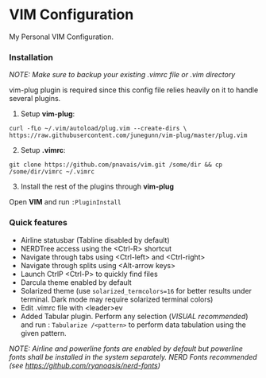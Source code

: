 # VIM Configuration
My Personal VIM Configuration.

### Installation
_NOTE: Make sure to backup your existing .vimrc file or .vim directory_

vim-plug plugin is required since this config file relies heavily on it to handle several plugins. 

1. Setup **vim-plug**:

  `curl -fLo ~/.vim/autoload/plug.vim --create-dirs \
    https://raw.githubusercontent.com/junegunn/vim-plug/master/plug.vim`

2. Setup **.vimrc**:

  ```
  git clone https://github.com/pnavais/vim.git /some/dir && cp /some/dir/vimrc ~/.vimrc 
  ```
3. Install the rest of the plugins through **vim-plug**

  Open **VIM** and run ``:PluginInstall``
  
  
### Quick features
- Airline statusbar (Tabline disabled by default)
- NERDTree access using the \<Ctrl-R\> shortcut
- Navigate through tabs using \<Ctrl-left\> and \<Ctrl-right\>
- Navigate through splits using \<Alt-arrow keys\>
- Launch CtrlP \<Ctrl-P\> to quickly find files
- Darcula theme enabled by default
- Solarized theme (use `solarized_termcolors=16` for better results under terminal. Dark mode may require solarized terminal colors)
- Edit .vimrc file with \<leader\>ev
- Added Tabular plugin. Perform any selection (_VISUAL recommended_) and run : `Tabularize /<pattern>` to perform data tabulation using the given pattern.

_NOTE: Airline and powerline fonts are enabled by default but powerline fonts shall be installed in the system separately.
NERD Fonts recommended (see https://github.com/ryanoasis/nerd-fonts)_
